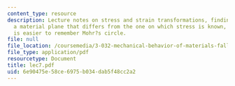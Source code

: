 ```yaml
---
content_type: resource
description: Lecture notes on stress and strain transformations, finding stress on
  a material plane that differs from the one on which stress is known, and why it
  is easier to remember Mohr?s circle.
file: null
file_location: /coursemedia/3-032-mechanical-behavior-of-materials-fall-2007/6e90475e58ce6975b034dab5f48cc2a2_lec7.pdf
file_type: application/pdf
resourcetype: Document
title: lec7.pdf
uid: 6e90475e-58ce-6975-b034-dab5f48cc2a2
---
```

